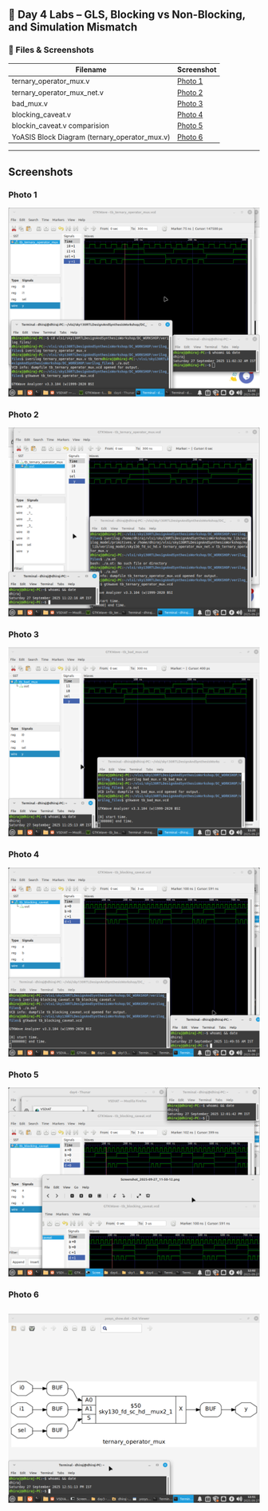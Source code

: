 ## 📘 Day 4 Labs – GLS, Blocking vs Non-Blocking, and Simulation Mismatch

### 🔎 Files & Screenshots


| Filename               | Screenshot |
|-------------------------|------------|
| ternary_operator_mux.v     | [Photo 1](#photo-1) |
| ternary_operator_mux_net.v      | [Photo 2](#photo-2) |
| bad_mux.v                  | [Photo 3](#photo-3) |
| blocking_caveat.v          | [Photo 4](#photo-4) |
|blockin_caveat.v comparision| [Photo 5](#photo-5) |
| YoASIS Block Diagram (ternary_operator_mux.v) | [Photo 6](#photo-6) |

---

## Screenshots

### Photo 1
![Photo 1](https://github.com/Dhiraj4-alt/vsd_RISC_V_week1/blob/day4_Labs/Screenshot_2025-09-27_11-03-12.png)

### Photo 2
![Photo 2](https://github.com/Dhiraj4-alt/vsd_RISC_V_week1/blob/day4_Labs/Screenshot_2025-09-27_11-22-33.png)

### Photo 3
![Photo 3](https://github.com/Dhiraj4-alt/vsd_RISC_V_week1/blob/day4_Labs/Screenshot_2025-09-27_11-25-44.png)

### Photo 4
![Photo 4](https://github.com/Dhiraj4-alt/vsd_RISC_V_week1/blob/day4_Labs/Screenshot_2025-09-27_11-50-12.png)


### Photo 5
![Photo 5](https://github.com/Dhiraj4-alt/vsd_RISC_V_week1/blob/day4_Labs/Screenshot_2025-09-27_12-02-18.png)

### Photo 6
![Photo 6](https://github.com/Dhiraj4-alt/vsd_RISC_V_week1/blob/day4_Labs/Screenshot_2025-09-27_12-51-24.png)
--
